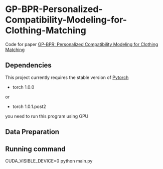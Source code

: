 # GP-BPR-Personalized-Compatibility-Modeling-for-Clothing-Matching

Code for paper [GP-BPR: Personalized Compatibility Modeling for Clothing Matching](https://dl.acm.org/doi/abs/10.1145/3343031.3350956)

## Dependencies

This project currently requires the stable version of [Pytorch](pytorch.org) 

- torch 1.0.0

or

- torch 1.0.1.post2

you need to run this program using GPU

## Data Preparation




## Running command

CUDA_VISIBLE_DEVICE=0 python main.py
